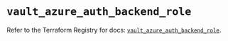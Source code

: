 # `vault_azure_auth_backend_role`

Refer to the Terraform Registry for docs: [`vault_azure_auth_backend_role`](https://registry.terraform.io/providers/hashicorp/vault/3.25.0/docs/resources/azure_auth_backend_role).
